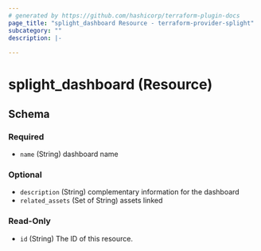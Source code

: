 ```yaml
---
# generated by https://github.com/hashicorp/terraform-plugin-docs
page_title: "splight_dashboard Resource - terraform-provider-splight"
subcategory: ""
description: |-
  
---
```


# splight_dashboard (Resource)





<!-- schema generated by tfplugindocs -->
## Schema

### Required

- `name` (String) dashboard name

### Optional

- `description` (String) complementary information for the dashboard
- `related_assets` (Set of String) assets linked

### Read-Only

- `id` (String) The ID of this resource.
